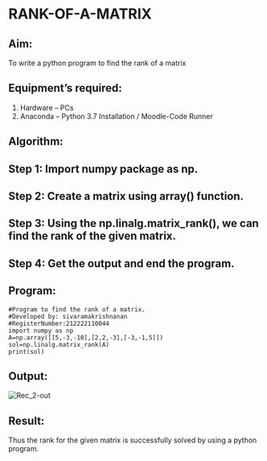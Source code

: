 # RANK-OF-A-MATRIX
## Aim:
To write a python program to find the rank of a matrix
## Equipment’s required:
1. 	Hardware – PCs
2. 	Anaconda – Python 3.7 Installation / Moodle-Code Runner
## Algorithm:
## Step 1: Import numpy package as np.
## Step 2: Create a matrix using array() function.
## Step 3: Using the np.linalg.matrix_rank(), we can find the rank of the given matrix.
## Step 4: Get the output and end the program.
## Program:
```
#Program to find the rank of a matrix.
#Developed by: sivaramakrishnanan
#RegisterNumber:212222110044
import numpy as np
A=np.array([[5,-3,-10],[2,2,-3],[-3,-1,5]])
sol=np.linalg.matrix_rank(A)
print(sol)
```
## Output:
![Rec_2-out](https://user-images.githubusercontent.com/119476322/229534131-8223971c-6c0e-4dab-9076-97b06b1ae5a6.png)
## Result:
Thus the rank for the given matrix is successfully solved by  using a python program.

